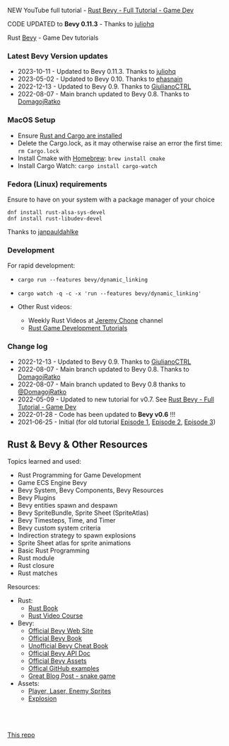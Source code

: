 NEW YouTube full tutorial - [Rust Bevy - Full Tutorial - Game Dev](https://www.youtube.com/watch?v=j7qHwb7geIM&list=PL7r-PXl6ZPcCIOFaL7nVHXZvBmHNhrh_Q) 

CODE UPDATED to **Bevy 0.11.3** - Thanks to [juliohq](https://github.com/juliohq)

Rust [Bevy](https://bevyengine.org/) - Game Dev tutorials

### Latest Bevy Version updates

- 2023-10-11 - Updated to Bevy 0.11.3. Thanks to [juliohq](https://github.com/juliohq)
- 2023-05-02 - Updated to Bevy 0.10. Thanks to [ehasnain](https://github.com/ehasnain)
- 2022-12-13 - Updated to Bevy 0.9. Thanks to [GiulianoCTRL](https://github.com/GiulianoCTRL)
- 2022-08-07 - Main branch updated to Bevy 0.8. Thanks to [DomagojRatko](https://github.com/DomagojRatko)

### MacOS Setup

- Ensure [Rust and Cargo are installed](https://www.rust-lang.org/tools/install)
- Delete the Cargo.lock, as it may otherwise raise an error the first time: `rm Cargo.lock`
- Install Cmake with [Homebrew](https://brew.sh/): `brew install cmake`
- Install Cargo Watch: `cargo install cargo-watch`

### Fedora (Linux) requirements

Ensure to have on your system with a package manager of your choice

```
dnf install rust-alsa-sys-devel
dnf install rust-libudev-devel
```
Thanks to [janpauldahlke](https://github.com/janpauldahlke)

### Development

For rapid development: 
- `cargo run --features bevy/dynamic_linking`
- `cargo watch -q -c -x 'run --features bevy/dynamic_linking'`

- Other Rust videos:
    - Weekly Rust Videos at [Jeremy Chone](https://www.youtube.com/jeremychone) channel
    - [Rust Game Development Tutorials](https://youtube.com/playlist?list=PL7r-PXl6ZPcCB_9zZFU0krBoGK3y5f5Vt)

### Change log

- 2022-12-13 - Updated to Bevy 0.9. Thanks to [GiulianoCTRL](https://github.com/GiulianoCTRL)
- 2022-08-07 - Main branch updated to Bevy 0.8. Thanks to [DomagojRatko](https://github.com/DomagojRatko)
- 2022-08-07 - Main branch updated to Bevy 0.8 thanks to [@DomagojRatko](https://github.com/DomagojRatko)
- 2022-05-09 - Updated to new tutorial for v0.7. See [Rust Bevy - Full Tutorial - Game Dev](https://www.youtube.com/watch?v=j7qHwb7geIM&list=PL7r-PXl6ZPcCIOFaL7nVHXZvBmHNhrh_Q) 
- 2022-01-28 - Code has been updated to **Bevy v0.6** !!!
- 2021-06-25 - Initial (for old tutorial [Episode 1](https://youtu.be/Yb3vInxzKGE), [Episode 2](https://youtu.be/Dl4PJG0eRhg), [Episode 3](https://youtu.be/4nEUX2hf2ZI))


## Rust & Bevy & Other Resources

Topics learned and used:

- Rust Programming for Game Development
- Game ECS Engine Bevy
- Bevy System, Bevy Components, Bevy Resources
- Bevy Plugins
- Bevy entities spawn and despawn
- Bevy SpriteBundle, Sprite Sheet (SpriteAtlas)
- Bevy Timesteps, Time, and Timer
- Bevy custom system criteria
- Indirection strategy to spawn explosions
- Sprite Sheet atlas for sprite animations
- Basic Rust Programming
- Rust module
- Rust closure
- Rust matches

Resources: 

- Rust: 
    - [Rust Book](https://doc.rust-lang.org/book/)
    - [Rust Video Course](https://www.youtube.com/playlist?list=PL7r-PXl6ZPcB4jn1_VR3D8tSK9DxOaiQE)
- Bevy: 
    - [Official Bevy Web Site](https://bevyengine.org/)
    - [Official Bevy Book](https://bevyengine.org/learn/book/introduction/)
    - [Unofficial Bevy Cheat Book](https://bevy-cheatbook.github.io/)
    - [Official Bevy API Doc](https://docs.rs/bevy/latest/bevy/index.html)
    - [Official Bevy Assets](https://bevyengine.org/assets/)
    - [Offical GitHub examples](https://github.com/bevyengine/bevy/tree/latest/examples)
    - [Great Blog Post - snake game](https://mbuffett.com/posts/bevy-snake-tutorial/)
- Assets: 
    - [Player, Laser, Enemy Sprites](https://opengameart.org/content/space-shooter-redux)
    - [Explosion](https://opengameart.org/content/explosion)    


<br /><br /><br />
[This repo](https://github.com/jeremychone-channel/rust-invaders)